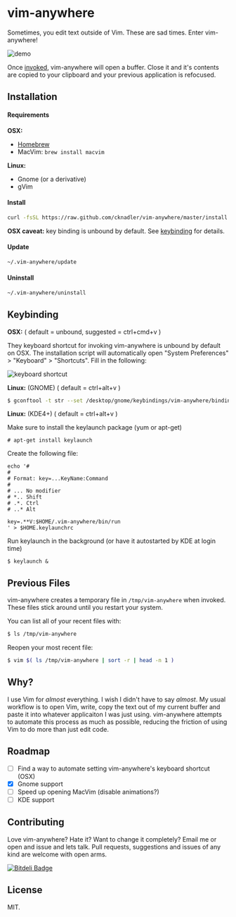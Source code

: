 # vim-anywhere

Sometimes, you edit text outside of Vim. These are sad times. Enter
vim-anywhere!

![demo](assets/demo.gif)

Once [invoked](#keybinding), vim-anywhere will open a buffer. Close it and it's
contents are copied to your clipboard and your previous application is
refocused.

## Installation

#### Requirements

__OSX:__

- [Homebrew](http://brew.sh/)
- MacVim: `brew install macvim`

__Linux:__

- Gnome (or a derivative)
- gVim

#### Install

```bash
curl -fsSL https://raw.github.com/cknadler/vim-anywhere/master/install | bash
```

__OSX caveat:__ key binding is unbound by default. See [keybinding](#keybinding)
for details.


#### Update

```bash
~/.vim-anywhere/update
```

#### Uninstall

```bash
~/.vim-anywhere/uninstall
```

## Keybinding

__OSX:__ ( default = unbound, suggested = ctrl+cmd+v )

They keyboard shortcut for invoking vim-anywhere is unbound by default on OSX.
The installation script will automatically open
"System Preferences" > "Keyboard" > "Shortcuts". Fill in the following:

![keyboard shortcut](assets/shortcut.png)

__Linux:__ (GNOME)  ( default = ctrl+alt+v )

```bash
$ gconftool -t str --set /desktop/gnome/keybindings/vim-anywhere/binding <custom binding>
```
__Linux:__ (KDE4+)  ( default = ctrl+alt+v )

Make sure to install the keylaunch package (yum or apt-get)
``` 
# apt-get install keylaunch
``` 

Create the following file:

```
echo '#
#
# Format: key=...KeyName:Command
#
# ... No modifier
# *.. Shift
# .*. Ctrl
# ..* Alt

key=.**V:$HOME/.vim-anywhere/bin/run
' > $HOME.keylaunchrc
```

Run keylaunch in the background (or have it autostarted by KDE at login time)

``` 
$ keylaunch &
``` 
  


## Previous Files

vim-anywhere creates a temporary file in `/tmp/vim-anywhere` when
invoked. These files stick around until you restart your system.

You can list all of your recent files with:

```bash
$ ls /tmp/vim-anywhere
```

Reopen your most recent file:

```bash
$ vim $( ls /tmp/vim-anywhere | sort -r | head -n 1 )
```

## Why?

I use Vim for _almost_ everything. I wish I didn't have to say _almost_. My
usual workflow is to open Vim, write, copy the text out of my current buffer
and paste it into whatever applicaiton I was just using. vim-anywhere attempts
to automate this process as much as possible, reducing the friction of using
Vim to do more than just edit code.

## Roadmap

- &#x2610; Find a way to automate setting vim-anywhere's keyboard shortcut (OSX)
- &#x2612; Gnome support
- &#x2610; Speed up opening MacVim (disable animations?)
- &#x2610; KDE support

## Contributing

Love vim-anywhere? Hate it? Want to change it completely? Email me or open and
issue and lets talk. Pull requests, suggestions and issues of any kind are
welcome with open arms.

[![Bitdeli Badge](https://d2weczhvl823v0.cloudfront.net/cknadler/vim-anywhere/trend.png)](https://bitdeli.com/free "Bitdeli Badge")

## License

MIT.
